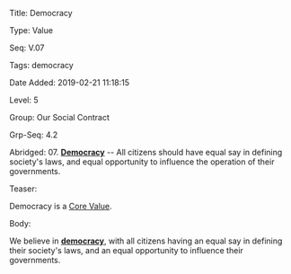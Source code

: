 Title:  Democracy

Type:   Value

Seq:    V.07

Tags:   democracy

Date Added: 2019-02-21 11:18:15

Level:  5

Group:  Our Social Contract

Grp-Seq: 4.2

Abridged: 07. **[Democracy](https://www.Practopian.org/tags/democracy.html)** -- All citizens should have equal say in defining society's laws, and equal opportunity to influence the operation of their governments.

Teaser: 
 
Democracy is a [Core Value](../core/values.html).


Body:   
 
We believe in **[democracy][democracy]**, with all citizens having an equal say in defining their society's laws, and an equal opportunity to influence their governments.

[democracy]:  ../tags/democracy.html


